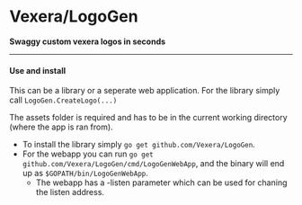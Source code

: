 # Vexera/LogoGen
**Swaggy custom vexera logos in seconds**

---

#### Use and install
This can be a library or a seperate web application. For the library simply call `LogoGen.CreateLogo(...)`

The assets folder is required and has to be in the current working directory (where the app is ran from).

- To install the library simply `go get github.com/Vexera/LogoGen`.
- For the webapp you can run `go get github.com/Vexera/LogoGen/cmd/LogoGenWebApp`, and the binary will end up as `$GOPATH/bin/LogoGenWebApp`.
  - The webapp has a -listen parameter which can be used for chaning the listen address.